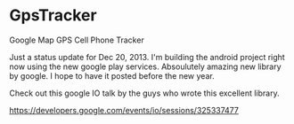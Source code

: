 GpsTracker
==========

Google Map GPS Cell Phone Tracker

Just a status update for Dec 20, 2013. I'm building the android project right now using the new google play services. Absoulutely amazing new library by google. I hope to have it posted before the new year.

Check out this google IO talk by the guys who wrote this excellent library.

https://developers.google.com/events/io/sessions/325337477

